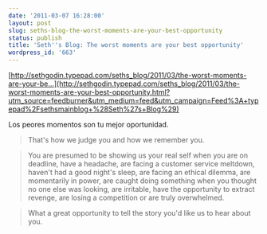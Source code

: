 ```yaml
---
date: '2011-03-07 16:28:00'
layout: post
slug: seths-blog-the-worst-moments-are-your-best-opportunity
status: publish
title: 'Seth''s Blog: The worst moments are your best opportunity'
wordpress_id: '663'
---
```



    

[http://sethgodin.typepad.com/seths_blog/2011/03/the-worst-moments-are-your-be...](http://sethgodin.typepad.com/seths_blog/2011/03/the-worst-moments-are-your-best-opportunity.html?utm_source=feedburner&utm_medium=feed&utm_campaign=Feed%3A+typepad%2Fsethsmainblog+%28Seth%27s+Blog%29)







Los peores momentos son tu mejor oportunidad.




> 

> 
> 

> 
> That's how we judge you and how we remember you.
> 
> 

> 
> You are presumed to be showing us your real self when you are on deadline, have a headache, are facing a customer service meltdown, haven't had a good night's sleep, are facing an ethical dilemma, are momentarily in power, are caught doing something when you thought no one else was looking, are irritable, have the opportunity to extract revenge, are losing a competition or are truly overwhelmed.
> 
> 

> 
> What a great opportunity to tell the story you'd like us to hear about you.
> 
> 

> 
> 



  
